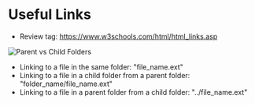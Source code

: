 # Useful Links

- Review <a> tag: https://www.w3schools.com/html/html_links.asp
  
![Parent vs Child Folders](https://support.iusd.org/hc/article_attachments/28337630322067)
- Linking to a file in the same folder: "file_name.ext"
- Linking to a file in a child folder from a parent folder: "folder_name/file_name.ext"
- Linking to a file in a parent folder from a child folder: "../file_name.ext"  